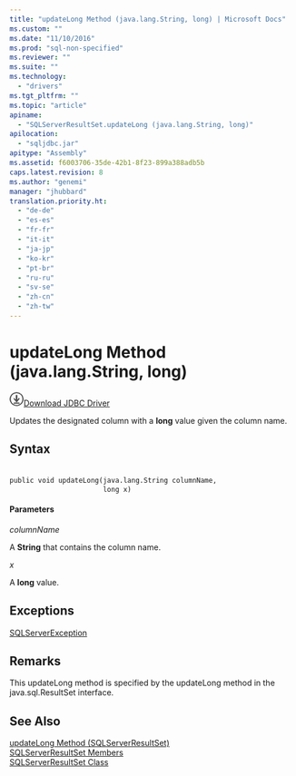 ```yaml
---
title: "updateLong Method (java.lang.String, long) | Microsoft Docs"
ms.custom: ""
ms.date: "11/10/2016"
ms.prod: "sql-non-specified"
ms.reviewer: ""
ms.suite: ""
ms.technology: 
  - "drivers"
ms.tgt_pltfrm: ""
ms.topic: "article"
apiname: 
  - "SQLServerResultSet.updateLong (java.lang.String, long)"
apilocation: 
  - "sqljdbc.jar"
apitype: "Assembly"
ms.assetid: f6003706-35de-42b1-8f23-899a388adb5b
caps.latest.revision: 8
ms.author: "genemi"
manager: "jhubbard"
translation.priority.ht: 
  - "de-de"
  - "es-es"
  - "fr-fr"
  - "it-it"
  - "ja-jp"
  - "ko-kr"
  - "pt-br"
  - "ru-ru"
  - "sv-se"
  - "zh-cn"
  - "zh-tw"
---
```

# updateLong Method (java.lang.String, long)
![Download](../../../ssdt/media/download.png)[Download JDBC Driver](http://go.microsoft.com/fwlink/?LinkId=245496)

  Updates the designated column with a **long** value given the column name.  
  
## Syntax  
  
```  
  
public void updateLong(java.lang.String columnName,  
                       long x)  
```  
  
#### Parameters  
 *columnName*  
  
 A **String** that contains the column name.  
  
 *x*  
  
 A **long** value.  
  
## Exceptions  
 [SQLServerException](../../../connect/jdbc/reference/sqlserverexception-class.md)  
  
## Remarks  
 This updateLong method is specified by the updateLong method in the java.sql.ResultSet interface.  
  
## See Also  
 [updateLong Method &#40;SQLServerResultSet&#41;](../../../connect/jdbc/reference/updatelong-method--sqlserverresultset-.md)   
 [SQLServerResultSet Members](../../../connect/jdbc/reference/sqlserverresultset-members.md)   
 [SQLServerResultSet Class](../../../connect/jdbc/reference/sqlserverresultset-class.md)  
  
  